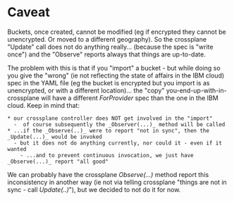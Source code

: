 # Caveat

Buckets, once created, cannot be modified (eg if encrypted they cannot be unencrypted. Or moved to a different geography). So the crossplane "Update" call does not do anything really... (because the spec is "write once") and the "Observe" reports always that things are up-to-date.

The problem with this is that if you "import" a bucket - but while doing so you give the "wrong" (ie not reflecting the state of affairs in the IBM cloud) spec in the YAML file (eg the bucket is encrypted but you import is as unencrypted, or with a different location)... the "copy" you-end-up-with-in- crossplane will have a different _ForProvider_ spec than the one in the IBM cloud. Keep in mind that: 

    * our crossplane controller does NOT get involved in the "import"
      -  of course subsequently the _Observer(...)_ method will be called
    * ...if the _Observe(..)_ were to report "not in sync", then the _Update(...)_ would be invoked
      - but it does not do anything currently, nor could it - even if it wanted
        - ...and to prevent continuous invocation, we just have _Observe(...)_ report "all good"
  
We can probably have the crossplane _Observe(...)_ method report this inconsistency in another way (ie not via telling crossplane "things are not in sync - call _Update(..)_"), but we decided to not do it for now.